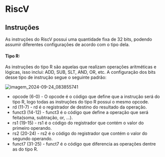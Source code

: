 # RiscV

## Instruções
As instruções do RiscV possui uma quantidade fixa de 32 bits, podendo assumir diferentes configurações de acordo com o tipo dela.
#### Tipo R:
As instruções do tipo R são aquelas que realizam operações aritméticas e lógicas, isso inclui: ADD, SUB, SLT, AND, OR, etc. A configuração dos bits desse tipo de instrução segue o seguinte padrão:

![imagem_2024-09-24_083855741](https://github.com/user-attachments/assets/056a3b33-f29c-4d86-8d32-d0d68bbd8417)

* opcode (6-0) - O opcode é o código que define que a instrução será do tipo R, logo todas as instruções do tipo R possui o mesmo opcode.
* rd (11-7) - rd é o registrador de destino do resultado da operação.
* funct3 (14-12) - funct3 é o código que define a operação que será feita(soma, subtração, or, ...).
* rs1 (19-15) - rs1 é o código do registrador que contém o valor do primeiro operando.
* rs2 (20-24) - rs2 é o código do registrador que contém o valor do segundo operando.
* funct7 (31-25) - funct7 é o código que diferencia as operações dentre as do tipo R.




